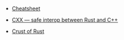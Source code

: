 
- [Cheatsheet](https://cheats.rs/)

- [CXX — safe interop between Rust and C++](https://cxx.rs/)

- [Crust of Rust](https://youtube.com/playlist?list=PLqbS7AVVErFiWDOAVrPt7aYmnuuOLYvOa)
